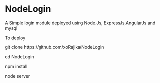 # NodeLogin
A Simple login module deployed using Node.Js, ExpressJs,AngularJs and mysql

To deploy 
<p>git clone https://github.com/xoRajika/NodeLogin</p>
<p>cd NodeLogin </p>
<p>npm install </p> 
<p>node server </p>
